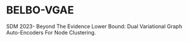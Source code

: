 # BELBO-VGAE
SDM 2023- Beyond The Evidence Lower Bound: Dual Variational Graph Auto-Encoders For Node Clustering.



